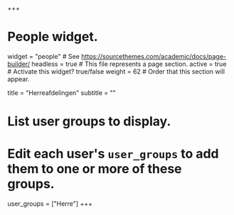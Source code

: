 +++
# People widget.
widget = "people"  # See https://sourcethemes.com/academic/docs/page-builder/
headless = true  # This file represents a page section.
active = true  # Activate this widget? true/false
weight = 62  # Order that this section will appear.

title = "Herreafdelingen"
subtitle = ""

# List user groups to display.
#   Edit each user's `user_groups` to add them to one or more of these groups.
user_groups = ["Herre"]
+++
